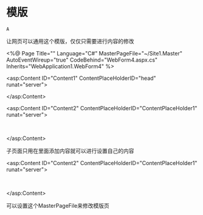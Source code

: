 # 模版

`A`

让网页可以通用这个模版，仅仅只需要进行内容的修改

\<%@ Page Title="" Language="C\#" MasterPageFile="~/Site1.Master" AutoEventWireup="true" CodeBehind="WebForm4.aspx.cs" Inherits="WebApplication1.WebForm4" %\>

\<asp:Content ID="Content1" ContentPlaceHolderID="head" runat="server"\>

\</asp:Content\>

\<asp:Content ID="Content2" ContentPlaceHolderID="ContentPlaceHolder1" runat="server"\>

 

\</asp:Content\>

子页面只用在里面添加内容就可以进行设置自己的内容

\<asp:Content ID="Content2" ContentPlaceHolderID="ContentPlaceHolder1" runat="server"\>

 

\</asp:Content\>

可以设置这个MasterPageFile来修改模版页
